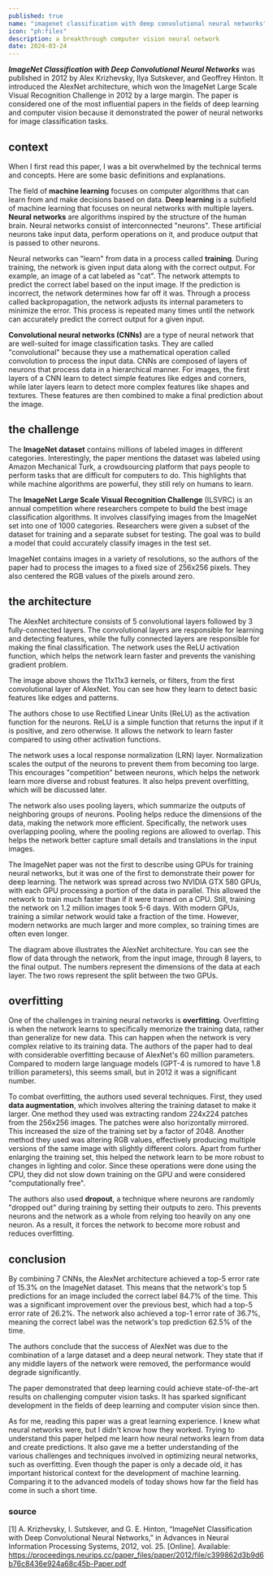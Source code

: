 ```yaml
---
published: true
name: "imagenet classification with deep convolutional neural networks"
icon: "ph:files"
description: a breakthrough computer vision neural network
date: 2024-03-24
---
```


<script>
    import CaptionImage from '$lib/components/CaptionImage.svelte';
</script>

***ImageNet Classification with Deep Convolutional Neural Networks*** was published in 2012 by Alex Krizhevsky, Ilya Sutskever, and Geoffrey Hinton. It introduced the AlexNet architecture, which won the ImageNet Large Scale Visual Recognition Challenge in 2012 by a large margin. The paper is considered one of the most influential papers in the fields of deep learning and computer vision because it demonstrated the power of neural networks for image classification tasks.

## context

When I first read this paper, I was a bit overwhelmed by the technical terms and concepts. Here are some basic definitions and explanations.

The field of **machine learning** focuses on computer algorithms that can learn from and make decisions based on data. **Deep learning** is a subfield of machine learning that focuses on neural networks with multiple layers. **Neural networks** are algorithms inspired by the structure of the human brain. Neural networks consist of interconnected "neurons". These artificial neurons take input data, perform operations on it, and produce output that is passed to other neurons.

Neural networks can "learn" from data in a process called **training**. During training, the network is given input data along with the correct output. For example, an image of a cat labeled as "cat". The network attempts to predict the correct label based on the input image. If the prediction is incorrect, the network determines how far off it was. Through a process called backpropagation, the network adjusts its internal parameters to minimize the error. This process is repeated many times until the network can accurately predict the correct output for a given input.

**Convolutional neural networks (CNNs)** are a type of neural network that are well-suited for image classification tasks. They are called "convolutional" because they use a mathematical operation called convolution to process the input data. CNNs are composed of layers of neurons that process data in a hierarchical manner. For images, the first layers of a CNN learn to detect simple features like edges and corners, while later layers learn to detect more complex features like shapes and textures. These features are then combined to make a final prediction about the image.

## the challenge

The **ImageNet dataset** contains millions of labeled images in different categories. Interestingly, the paper mentions the dataset was labeled using Amazon Mechanical Turk, a crowdsourcing platform that pays people to perform tasks that are difficult for computers to do. This highlights that while machine algorithms are powerful, they still rely on humans to learn.

The **ImageNet Large Scale Visual Recognition Challenge** (ILSVRC) is an annual competition where researchers compete to build the best image classification algorithms. It involves classifying images from the ImageNet set into one of 1000 categories. Researchers were given a subset of the dataset for training and a separate subset for testing. The goal was to build a model that could accurately classify images in the test set.

ImageNet contains images in a variety of resolutions, so the authors of the paper had to process the images to a fixed size of 256x256 pixels. They also centered the RGB values of the pixels around zero.

## the architecture

The AlexNet architecture consists of 5 convolutional layers followed by 3 fully-connected layers. The convolutional layers are responsible for learning and detecting features, while the fully connected layers are responsible for making the final classification. The network uses the ReLU activation function, which helps the network learn faster and prevents the vanishing gradient problem.

<CaptionImage image="layer.png" alt="kernels from the first convolutional layer of AlexNet" sizes="50rem"/>

The image above shows the 11x11x3 kernels, or filters, from the first convolutional layer of AlexNet. You can see how they learn to detect basic features like edges and patterns.

The authors chose to use Rectified Linear Units (ReLU) as the activation function for the neurons. ReLU is a simple function that returns the input if it is positive, and zero otherwise. It allows the network to learn faster compared to using other activation functions.

The network uses a local response normalization (LRN) layer. Normalization scales the output of the neurons to prevent them from becoming too large. This encourages "competition" between neurons, which helps the network learn more diverse and robust features. It also helps prevent overfitting, which will be discussed later.

The network also uses pooling layers, which summarize the outputs of neighboring groups of neurons. Pooling helps reduce the dimensions of the data, making the network more efficient. Specifically, the network uses overlapping pooling, where the pooling regions are allowed to overlap. This helps the network better capture small details and translations in the input images.

The ImageNet paper was not the first to describe using GPUs for training neural networks, but it was one of the first to demonstrate their power for deep learning. The network was spread across two NVIDIA GTX 580 GPUs, with each GPU processing a portion of the data in parallel. This allowed the network to train much faster than if it were trained on a CPU. Still, training the network on 1.2 million images took 5-6 days. With modern GPUs, training a similar network would take a fraction of the time. However, modern networks are much larger and more complex, so training times are often even longer.

<CaptionImage image="alexnet-diagram.png" alt="diagram of the AlexNet architecture" sizes="50rem"/>

The diagram above illustrates the AlexNet architecture. You can see the flow of data through the network, from the input image, through 8 layers, to the final output. The numbers represent the dimensions of the data at each layer. The two rows represent the split between the two GPUs.

## overfitting

One of the challenges in training neural networks is **overfitting**. Overfitting is when the network learns to specifically memorize the training data, rather than generalize for new data. This can happen when the network is very complex relative to its training data. The authors of the paper had to deal with considerable overfitting because of AlexNet's 60 million parameters. Compared to modern large language models (GPT-4 is rumored to have 1.8 trillion parameters), this seems small, but in 2012 it was a significant number.

To combat overfitting, the authors used several techniques. First, they used **data augmentation**, which involves altering the training dataset to make it larger. One method they used was extracting random 224x224 patches from the 256x256 images. The patches were also horizontally mirrored. This increased the size of the training set by a factor of 2048. Another method they used was altering RGB values, effectively producing multiple versions of the same image with slightly different colors. Apart from further enlarging the training set, this helped the network learn to be more robust to changes in lighting and color. Since these operations were done using the CPU, they did not slow down training on the GPU and were considered "computationally free".

The authors also used **dropout**, a technique where neurons are randomly "dropped out" during training by setting their outputs to zero. This prevents neurons and the network as a whole from relying too heavily on any one neuron. As a result, it forces the network to become more robust and reduces overfitting.

## conclusion

By combining 7 CNNs, the AlexNet architecture achieved a top-5 error rate of 15.3% on the ImageNet dataset. This means that the network's top 5 predictions for an image included the correct label 84.7% of the time. This was a significant improvement over the previous best, which had a top-5 error rate of 26.2%. The network also achieved a top-1 error rate of 36.7%, meaning the correct label was the network's top prediction 62.5% of the time.

The authors conclude that the success of AlexNet was due to the combination of a large dataset and a deep neural network. They state that if any middle layers of the network were removed, the performance would degrade significantly.

The paper demonstrated that deep learning could achieve state-of-the-art results on challenging computer vision tasks. It has sparked significant development in the fields of deep learning and computer vision since then.

As for me, reading this paper was a great learning experience. I knew what neural networks were, but I didn't know how they worked. Trying to understand this paper helped me learn how neural networks learn from data and create predictions. It also gave me a better understanding of the various challenges and techniques involved in optimizing neural networks, such as overfitting. Even though the paper is only a decade old, it has important historical context for the development of machine learning. Comparing it to the advanced models of today shows how far the field has come in such a short time.

### source

[1] A. Krizhevsky, I. Sutskever, and G. E. Hinton, “ImageNet Classification with Deep Convolutional Neural Networks,” in Advances in Neural Information Processing Systems, 2012, vol. 25. [Online]. Available: <https://proceedings.neurips.cc/paper_files/paper/2012/file/c399862d3b9d6b76c8436e924a68c45b-Paper.pdf>
